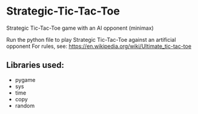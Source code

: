 # Strategic-Tic-Tac-Toe
Strategic Tic-Tac-Toe game with an AI opponent (minimax)

Run the python file to play Strategic Tic-Tac-Toe against an artificial opponent
For rules, see:
https://en.wikipedia.org/wiki/Ultimate_tic-tac-toe

## Libraries used:
- pygame
- sys
- time
- copy
- random
